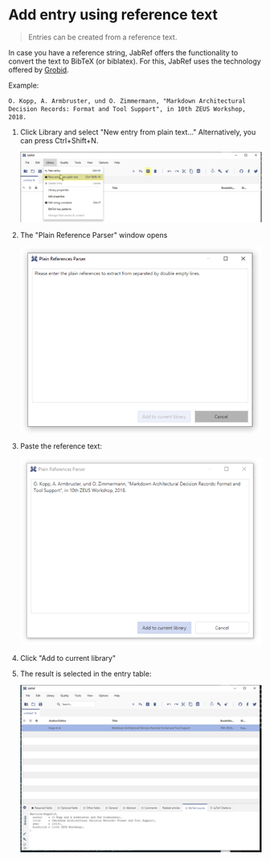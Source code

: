 # Add entry using reference text

> Entries can be created from a reference text.

In case you have a reference string, JabRef offers the functionality to convert the text to BibTeX (or biblatex). For this, JabRef uses the technology offered by [Grobid](https://github.com/kermitt2/grobid).

Example:

```
O. Kopp, A. Armbruster, und O. Zimmermann, "Markdown Architectural Decision Records: Format and Tool Support", in 10th ZEUS Workshop, 2018.
```

1.  Click Library and select "New entry from plain text..." Alternatively, you can press Ctrl+Shift+N.

    <img src="../.gitbook/assets/new-entry-from-plain-text-step-1 (1).png" alt="New entry from plain text" data-size="original">
2.  The "Plain Reference Parser" window opens

    <img src="../.gitbook/assets/new-entry-from-plain-text-step-2 (1).png" alt="Plain Reference Parser" data-size="original">
3.  Paste the reference text:

    <img src="../.gitbook/assets/new-entry-from-plain-text-step-3 (1).png" alt="Paste" data-size="original">
4. Click "Add to current library"
5.  The result is selected in the entry table:

    <img src="../.gitbook/assets/new-entry-from-plain-text-step-4 (1).png" alt="Result of Grobid Parsing" data-size="original">

